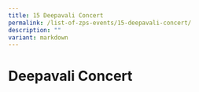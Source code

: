 ```yaml
---
title: 15 Deepavali Concert
permalink: /list-of-zps-events/15-deepavali-concert/
description: ""
variant: markdown
---
```

# **Deepavali Concert**